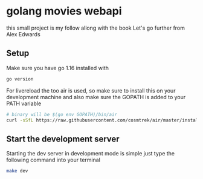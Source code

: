 # golang movies webapi
this small project is my follow allong with the book Let's go further from Alex Edwards

## Setup
Make sure you have go 1.16 installed with

```bash
go version
```

For livereload the too air is used, so make sure to install this on your development machine and also make sure the GOPATH is added to your PATH variable

```bash
# binary will be $(go env GOPATH)/bin/air
curl -sSfL https://raw.githubusercontent.com/cosmtrek/air/master/install.sh | sh -s -- -b $(go env GOPATH)/bin
```

## Start the development server
Starting the dev server in development mode is simple just type the following command into your terminal

```bash
make dev
```
